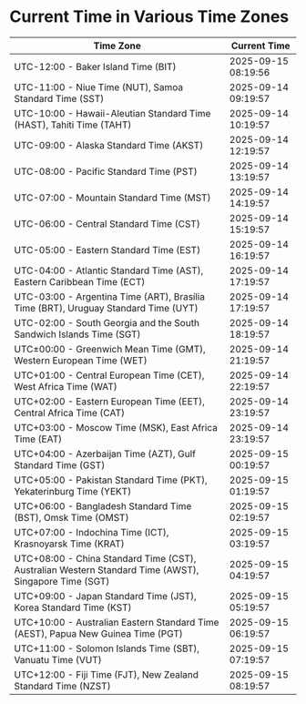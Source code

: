 # Current Time in Various Time Zones

| Time Zone | Current Time |
|-----------|--------------|
| UTC-12:00 - Baker Island Time (BIT) | 2025-09-15 08:19:56 |
| UTC-11:00 - Niue Time (NUT), Samoa Standard Time (SST) | 2025-09-14 09:19:57 |
| UTC-10:00 - Hawaii-Aleutian Standard Time (HAST), Tahiti Time (TAHT) | 2025-09-14 10:19:57 |
| UTC-09:00 - Alaska Standard Time (AKST) | 2025-09-14 12:19:57 |
| UTC-08:00 - Pacific Standard Time (PST) | 2025-09-14 13:19:57 |
| UTC-07:00 - Mountain Standard Time (MST) | 2025-09-14 14:19:57 |
| UTC-06:00 - Central Standard Time (CST) | 2025-09-14 15:19:57 |
| UTC-05:00 - Eastern Standard Time (EST) | 2025-09-14 16:19:57 |
| UTC-04:00 - Atlantic Standard Time (AST), Eastern Caribbean Time (ECT) | 2025-09-14 17:19:57 |
| UTC-03:00 - Argentina Time (ART), Brasília Time (BRT), Uruguay Standard Time (UYT) | 2025-09-14 17:19:57 |
| UTC-02:00 - South Georgia and the South Sandwich Islands Time (SGT) | 2025-09-14 18:19:57 |
| UTC±00:00 - Greenwich Mean Time (GMT), Western European Time (WET) | 2025-09-14 21:19:57 |
| UTC+01:00 - Central European Time (CET), West Africa Time (WAT) | 2025-09-14 22:19:57 |
| UTC+02:00 - Eastern European Time (EET), Central Africa Time (CAT) | 2025-09-14 23:19:57 |
| UTC+03:00 - Moscow Time (MSK), East Africa Time (EAT) | 2025-09-14 23:19:57 |
| UTC+04:00 - Azerbaijan Time (AZT), Gulf Standard Time (GST) | 2025-09-15 00:19:57 |
| UTC+05:00 - Pakistan Standard Time (PKT), Yekaterinburg Time (YEKT) | 2025-09-15 01:19:57 |
| UTC+06:00 - Bangladesh Standard Time (BST), Omsk Time (OMST) | 2025-09-15 02:19:57 |
| UTC+07:00 - Indochina Time (ICT), Krasnoyarsk Time (KRAT) | 2025-09-15 03:19:57 |
| UTC+08:00 - China Standard Time (CST), Australian Western Standard Time (AWST), Singapore Time (SGT) | 2025-09-15 04:19:57 |
| UTC+09:00 - Japan Standard Time (JST), Korea Standard Time (KST) | 2025-09-15 05:19:57 |
| UTC+10:00 - Australian Eastern Standard Time (AEST), Papua New Guinea Time (PGT) | 2025-09-15 06:19:57 |
| UTC+11:00 - Solomon Islands Time (SBT), Vanuatu Time (VUT) | 2025-09-15 07:19:57 |
| UTC+12:00 - Fiji Time (FJT), New Zealand Standard Time (NZST) | 2025-09-15 08:19:57 |
